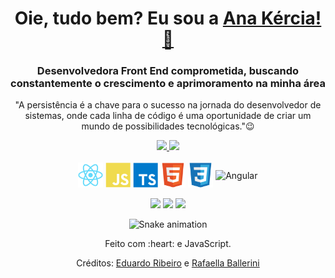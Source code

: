 <div>
  
  <h1 align="center">
    Oie, tudo bem? Eu sou a 
    <a href="https://www.linkedin.com/in/anakerciagregorio">Ana Kércia!🤗</a>
  </h1>
  
  <h3 align="center">
    Desenvolvedora Front End comprometida, buscando constantemente o crescimento e aprimoramento na minha área
   </h3>
  
  <p align="center">"A persistência é a chave para o sucesso na jornada do desenvolvedor de sistemas, onde cada linha de código é uma oportunidade de criar um mundo de possibilidades tecnológicas."😉️
  </p>
  
</div>

<div align="center">
  <a href="https://github.com/Anakercia1">
    <img height="150em" src="https://github-readme-stats.vercel.app/api?username=Anakercia1&count_private=true&include_all_commits=true&show_icons=true&theme=neon&hide_border=false&show_owner=true"/>
    <img height="150em" src="https://github-readme-stats.vercel.app/api/top-langs/?username=Anakercia1&theme=neon&hide_border=false&&layout=compact"/>
  </a>
</div>

<div align="center" valign="top"><br>
  <img align="center" alt="React" height="40" width="40" src="https://raw.githubusercontent.com/devicons/devicon/master/icons/react/react-original.svg">
  <img align="center" alt="Js" height="40" width="40" src="https://raw.githubusercontent.com/devicons/devicon/master/icons/javascript/javascript-plain.svg">
  <img align="center" alt="Js" height="40" width="40" src="https://raw.githubusercontent.com/devicons/devicon/master/icons/typescript/typescript-plain.svg">
  <img align="center" alt="HTML" height="40" width="40" src="https://raw.githubusercontent.com/devicons/devicon/master/icons/html5/html5-original.svg">
  <img align="center" alt="CSS" height="40" width="40" src="https://raw.githubusercontent.com/devicons/devicon/master/icons/css3/css3-original.svg">
  <img align="center" alt="Angular" height="40" width="40" src="https://github.com/AnaKercia1/AnaKercia1/assets/123599474/80f50d37-45ba-46b6-b950-a5f726c37c2f">
</div><br>


<div align="center">
  <a href="https://www.instagram.com/anakercia.balbueno/" target="_blank"><img src="https://img.shields.io/badge/-Instagram-%23E4405F?style=for-the-badge&logo=instagram&logoColor=white" target="_blank"></a>
  <a href="https://www.linkedin.com/in/anakerciagregorio" target="_blank"><img src="https://img.shields.io/badge/-LinkedIn-%230077B5?style=for-the-badge&logo=linkedin&logoColor=white" target="_blank"></a> 
  <a href="mailto:anakercia1010@gmail.com"><img src="https://img.shields.io/badge/-Gmail-%23333?style=for-the-badge&logo=gmail&logoColor=white" target="_blank"></a>
</div>

<div align="center">

  ![Snake animation](https://github.com/danielbped/danielbped/blob/output/github-contribution-grid-snake.svg)
  
</div>

<div align="center">
  <p>Feito com :heart: e JavaScript.</p>
  <p>Créditos: <a href="https://github.com/duribeiro/duribeiro/blob/main/README.md">Eduardo Ribeiro</a> e <a href="https://github.com/rafaballerini">Rafaella Ballerini</a></p>
</div>
